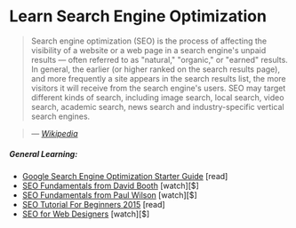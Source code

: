 # Learn Search Engine Optimization

> Search engine optimization (SEO) is the process of affecting the visibility of a website or a web page in a search engine's unpaid results &#8212; often referred to as "natural," "organic," or "earned" results. In general, the earlier (or higher ranked on the search results page), and more frequently a site appears in the search results list, the more visitors it will receive from the search engine's users. SEO may target different kinds of search, including image search, local search, video search, academic search, news search and industry-specific vertical search engines.

><cite>&#8212; [Wikipedia](https://en.wikipedia.org/wiki/Search_engine_optimization)</cite>

##### General Learning:

* [Google Search Engine Optimization Starter Guide](http://static.googleusercontent.com/media/www.google.com/en//webmasters/docs/search-engine-optimization-starter-guide.pdf) [read]
* [SEO Fundamentals from David Booth](http://www.lynda.com/Analytics-tutorials/SEO-Fundamentals/187858-2.html) [watch][$]
* [SEO Fundamentals from Paul Wilson](http://www.pluralsight.com/courses/seo-fundamentals) [watch][$]
* [SEO Tutorial For Beginners 2015](http://www.hobo-web.co.uk/seo-tutorial/) [read]
* [SEO for Web Designers](https://webdesign.tutsplus.com/courses/seo-for-web-designers) [watch][$]





















 






